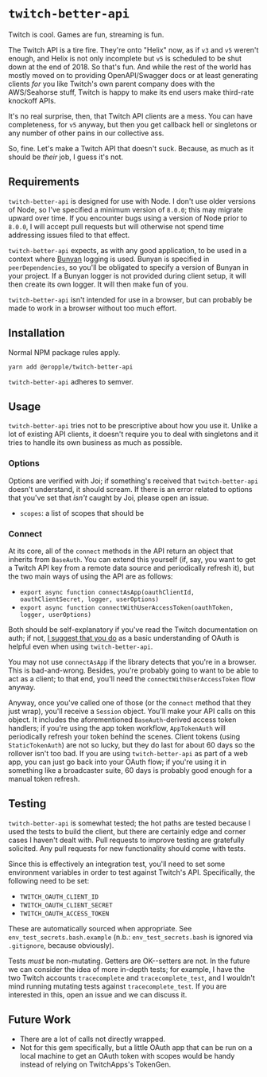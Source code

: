 # `twitch-better-api` #
Twitch is cool. Games are fun, streaming is fun.

The Twitch API is a tire fire. They're onto "Helix" now, as if `v3` and `v5`
weren't enough, and Helix is not only incomplete but `v5` is scheduled to be
shut down at the end of 2018. So that's fun. And while the rest of the world has
mostly moved on to providing OpenAPI/Swagger docs or at least generating clients
_for_ you like Twitch's own parent company does with the AWS/Seahorse stuff,
Twitch is happy to make its end users make third-rate knockoff APIs.

It's no real surprise, then, that Twitch API clients are a mess. You can have
completeness, for `v5` anyway, but then you get callback hell or singletons or
any number of other pains in our collective ass.

So, fine. Let's make a Twitch API that doesn't suck. Because, as much as it
should be _their_ job, I guess it's not.

## Requirements ##
`twitch-better-api` is designed for use with Node. I don't use older versions of
Node, so I've specified a minimum version of `8.0.0`; this may migrate upward
over time. If you encounter bugs using a version of Node prior to `8.0.0`, I
will accept pull requests but will otherwise not spend time addressing issues
filed to that effect.

`twitch-better-api` expects, as with any good application, to be used in a
context where [Bunyan](https://github.com/trentm/node-bunyan) logging is used.
Bunyan is specified in `peerDependencies`, so you'll be obligated to specify a
version of Bunyan in your project. If a Bunyan logger is not provided during
client setup, it will then create its own logger. It will then make fun of you.

`twitch-better-api` isn't intended for use in a browser, but can probably be
made to work in a browser without too much effort.


## Installation ##
Normal NPM package rules apply.

```
yarn add @eropple/twitch-better-api
```

`twitch-better-api` adheres to semver.

## Usage ##
`twitch-better-api` tries not to be prescriptive about how you use it. Unlike
a lot of existing API clients, it doesn't require you to deal with singletons
and it tries to handle its own business as much as possible.

### Options ###
Options are verified with Joi; if something's received that `twitch-better-api`
doesn't understand, it should scream. If there is an error related to options
that you've set that _isn't_ caught by Joi, please open an issue.

- `scopes`: a list of scopes that should be

### Connect ###
At its core, all of the `connect` methods in the API return an object that
inherits from `BaseAuth`. You can extend this yourself (if, say, you want to
get a Twitch API key from a remote data source and periodically refresh it),
but the two main ways of using the API are as follows:

- `export async function connectAsApp(oauthClientId, oauthClientSecret, logger, userOptions)`
- `export async function connectWithUserAccessToken(oauthToken, logger, userOptions)`

Both should be self-explanatory if you've read the Twitch documentation on auth;
if not, [I suggest that you do](https://dev.twitch.tv/docs/authentication) as a
basic understanding of OAuth is helpful even when using `twitch-better-api`.

You may not use `connectAsApp` if the library detects that you're in a browser.
This is bad-and-wrong. Besides, you're probably going to want to be able to act
as a client; to that end, you'll need the `connectWithUserAccessToken` flow
anyway.

Anyway, once you've called one of those (or the `connect` method that they just
wrap), you'll receive a `Session` object. You'll make your API calls on this
object. It includes the aforementioned `BaseAuth`-derived access token handlers;
if you're using the app token workflow, `AppTokenAuth` will periodically refresh
your token behind the scenes. Client tokens (using `StaticTokenAuth`) are not so
lucky, but they do last for about 60 days so the rollover isn't too bad. If you
are using `twitch-better-api` as part of a web app, you can just go back into
your OAuth flow; if you're using it in something like a broadcaster suite, 60
days is probably good enough for a manual token refresh.

## Testing ##
`twitch-better-api` is somewhat tested; the hot paths are tested because I used
the tests to build the client, but there are certainly edge and corner cases I
haven't dealt with. Pull requests to improve testing are gratefully solicited.
Any pull requests for new functionality should come with tests.

Since this is effectively an integration test, you'll need to set some
environment variables in order to test against Twitch's API. Specifically, the
following need to be set:

- `TWITCH_OAUTH_CLIENT_ID`
- `TWITCH_OAUTH_CLIENT_SECRET`
- `TWITCH_OAUTH_ACCESS_TOKEN`

These are automatically sourced when appropriate. See
`env_test_secrets.bash.example` (n.b.: `env_test_secrets.bash` is ignored via
`.gitignore`, because obviously).

Tests _must_ be non-mutating. Getters are OK--setters are not. In the future
we can consider the idea of more in-depth tests; for example, I have the two
Twitch accounts `tracecomplete` and `tracecomplete_test`, and I wouldn't mind
running mutating tests against `tracecomplete_test`. If you are interested in
this, open an issue and we can discuss it.

## Future Work ##
- There are a lot of calls not directly wrapped.
- Not for this gem specifically, but a little OAuth app that can be run on a
  local machine to get an OAuth token with scopes would be handy instead of
  relying on TwitchApps's TokenGen.
